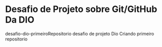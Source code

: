 # Desafio de Projeto sobre Git/GitHub Da DIO
desafio-dio-primeiroRepositorio
desafio de projeto Dio Criando primeiro repositorio
